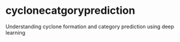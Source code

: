 # cyclonecatgoryprediction
Understanding cyclone formation and category prediction using deep learning
